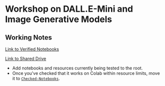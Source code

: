 # Workshop on DALL.E-Mini and Image Generative Models

## Working Notes

[Link to Verified Notebooks](./Notebooks)

[Link to Shared Drive](https://drive.google.com/drive/folders/1VFQlnJNaBVCLvcavTsnFe3fGRe7Amg7E?usp=sharing)
- Add notebooks and resources currently being tested to the root.
- Once you've checked that it works on Colab within resource limits, move it to [`Checked-Notebooks`](https://drive.google.com/drive/folders/1Jen5EcVF7MNx30MVdB4-X0THqrGEreif?usp=share_link).

